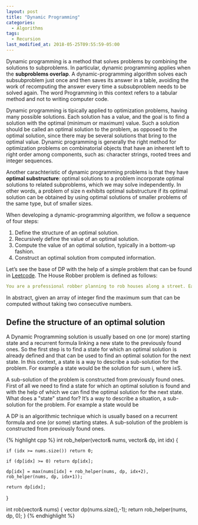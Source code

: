 ```yaml
---
layout: post
title: "Dynamic Programming"
categories:
  - Algorithms
tags:
  - Recursion
last_modified_at: 2018-05-25T09:55:59-05:00
---
```


Dynamic programming is a method that solves problems by combining the solutions to subproblems. In particular, dynamic programming applies when the **subproblems overlap**. A dynamic-programming algorithm solves each subsubproblem just once and then saves its answer in a table, avoiding the work of recomputing the answer every time a subsubproblem needs to be solved again. The word Programming in this context refers to a tabular method and not to writing computer code. 

Dynamic programming is tipically applied to optimization problems, having many possible solutions. Each solution has a value, and the goal is to find a solution with the optimal (minimum or maximum) value. Such a solution should be called an optimal solution to the problem, as opposed to the optimal solution, since there may be several solutions that bring to the optimal value. Dynamic programming is generally the right method for optimization problems on combinatorial objects that have an inherent left to right order among components, such as: character strings, rooted trees and integer sequences.

Another carachteristic of dynamic programming problems is that they have **optimal substructure**: optimal solutions to a problem incorporate optimal solutions to related subproblems, which we may solve independently. In other words, a problem of size n exhibits optimal substructure if its optimal solution can be obtained by using optimal solutions of smaller problems of the same type, but of smaller sizes.

When developing a dynamic-programming algorithm, we follow a sequence of four steps:
1. Define the structure of an optimal solution.
2. Recursively define the value of an optimal solution.
3. Compute the value of an optimal solution, typically in a bottom-up fashion. 
4. Construct an optimal solution from computed information.

Let’s see the base of DP with the help of a simple problem that can be found in [Leetcode](https://leetcode.com/problems/house-robber/description/). The House Robber problem is defined as follows: 
```yaml
You are a professional robber planning to rob houses along a street. Each house has a certain amount of money stashed, the only constraint stopping you from robbing each of them is that adjacent houses have security system connected and it will automatically contact the police if two adjacent houses were broken into on the same night. Given a list of non-negative integers representing the amount of money of each house, determine the maximum amount of money you can rob tonight without alerting the police.
```
In abstract, given an array of integer find the maximum sum that can be computed without taking two consecutive numbers.
## Define the structure of an optimal solution

A Dynamic Programming solution is usually based on one (or more) starting state and a recurrent formula linking a new state to the previously found ones. So the first step is to find a state for which an optimal solution is already defined and that can be used to find an optimal solution for the next state. In this context, a state is a way to describe a sub-solution for the problem. For example a state would be the solution for sum i, where i≤S.

A sub-solution of the problem is constructed from previously found ones. First of all we need to find a state for which an optimal solution is found and with the help of which we can find the optimal solution for the next state. What does a "state" stand for? It’s a way to describe a situation, a sub-solution for the problem. For example a state would be

A DP is an algorithmic technique which is usually based on a recurrent formula and one (or some) starting states. A sub-solution of the problem is constructed from previously found ones. 

{% highlight cpp %}
int rob_helper(vector<int>& nums, vector<int>& dp, int idx) {
        
    if (idx >= nums.size()) return 0;
   
    if (dp[idx] >= 0) return dp[idx];
    
    dp[idx] = max(nums[idx] + rob_helper(nums, dp, idx+2), rob_helper(nums, dp, idx+1));
    
    return dp[idx];
}
    
int rob(vector<int>& nums) {
    vector<int> dp(nums.size(),-1);
    return rob_helper(nums, dp, 0);
}
{% endhighlight %}
